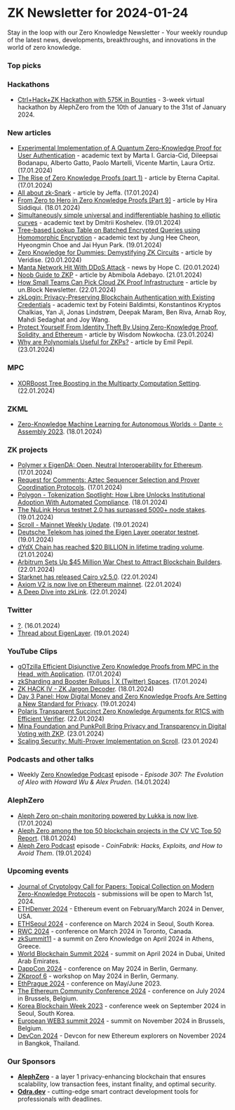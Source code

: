 # ZK Newsletter for 2024-01-24
Stay in the loop with our Zero Knowledge Newsletter - Your weekly roundup of the latest news, developments, breakthroughs, and innovations in the world of zero knowledge.

### Top picks

### Hackathons
* [Ctrl+Hack+ZK Hackathon with 575K in Bounties](https://hack.alephzero.org/) - 3-week virtual hackathon by AlephZero from the 10th of January to the 31st of January 2024. 

### New articles 
* [Experimental Implementation of A Quantum Zero-Knowledge Proof for User Authentication](https://arxiv.org/pdf/2401.09521.pdf) - academic text by Marta I. Garcia-Cid, Dileepsai Bodanapu, Alberto Gatto, Paolo Martelli, Vicente Martin, Laura Ortiz. (17.01.2024)
* [The Rise of Zero Knowledge Proofs (part 1)](https://eternacapital.medium.com/the-rise-of-zero-knowledge-proofs-part-1-3b03ba17968f) - article by Eterna Capital. (17.01.2024)
* [All about zk-Snark](https://medium.com/@icebandif/all-about-zk-snark-7972ba4ed553) - article by Jeffa. (17.01.2024)
* [From Zero to Hero in Zero Knowledge Proofs [Part 9]](https://medium.com/coinmonks/from-zero-to-hero-in-zero-knowledge-proofs-part-9-2cb451b71f2b) - article by Hira Siddiqui. (18.01.2024)
* [Simultaneously simple universal and indifferentiable hashing to elliptic curves](https://eprint.iacr.org/2024/085.pdf) - academic text by Dmitrii Koshelev. (19.01.2024)
* [Tree-based Lookup Table on Batched Encrypted Queries using Homomorphic Encryption](https://eprint.iacr.org/2024/087.pdf) - academic text by Jung Hee Cheon, Hyeongmin Choe and Jai Hyun Park. (19.01.2024)
* [Zero Knowledge for Dummies: Demystifying ZK Circuits](https://medium.com/veridise/zero-knowledge-for-dummies-demystifying-zk-circuits-c140a64c6ed3) - article by Veridise. (20.01.2024)
* [Manta Network Hit With DDoS Attack](https://coinmarketcap.com/academy/article/manta-network-hit-with-ddos-attack) - news by Hope C. (20.01.2024)
* [Noob Guide to ZKP](https://medium.com/@mr_abims/noob-guide-to-zkp-81341b78ad66) - article by Abmibola Adebayo. (21.01.2024)
* [How Small Teams Can Pick Cloud ZK Proof Infrastructure](https://medium.com/iosg-ventures/how-small-teams-can-pick-cloud-zk-proof-infrastructure-3f634dfca2f5) - article by un.Block Newsletter. (22.01.2024)
* [zkLogin: Privacy-Preserving Blockchain Authentication with Existing Credentials](https://arxiv.org/pdf/2401.11735.pdf) - academic text by Foteini Baldimtsi, Konstantinos Kryptos Chalkias, Yan Ji, Jonas Lindstrøm, Deepak Maram, Ben Riva, Arnab Roy, Mahdi Sedaghat and Joy Wang.
* [Protect Yourself From Identity Theft By Using Zero-Knowledge Proof, Solidity, and Ethereum](https://hackernoon.com/protect-yourself-from-identity-theft-by-using-zero-knowledge-proof-solidity-and-ethereum) - article by Wisdom Nowkocha. (23.01.2024)
* [Why are Polynomials Useful for ZKPs?](https://medium.com/@emilpepil/why-are-polynomials-useful-for-zkps-c22489d57d83) - article by Emil Pepil. (23.01.2024)

### MPC
* [XORBoost Tree Boosting in the Multiparty Computation Setting](https://www.youtube.com/watch?v=sD9mDpV7cyY). (22.01.2024)

### ZKML
* [Zero-Knowledge Machine Learning for Autonomous Worlds ✧ Dante ✧ Assembly 2023](https://www.youtube.com/watch?v=JOgWqup371o). (18.01.2024)

### ZK projects
* [Polymer x EigenDA: Open, Neutral Interoperability for Ethereum](https://www.blog.eigenlayer.xyz/polymer-eigenda/). (17.01.2024)
* [Request for Comments: Aztec Sequencer Selection and Prover Coordination Protocols](https://medium.com/aztec-protocol/request-for-comments-aztec-sequencer-selection-and-prover-coordination-protocols-3c98f2f2344b). (17.01.2024)
* [Polygon - Tokenization Spotlight: How Libre Unlocks Institutional Adoption With Automated Compliance](https://polygon.technology/blog/tokenization-spotlight-how-libre-unlocks-institutional-adoption-with-automated-compliance). (18.01.2024)
* [The NuLink Horus testnet 2.0 has surpassed 5000+ node stakes](https://twitter.com/NuLink_/status/1748283312496361907). (19.01.2024)
* [Scroll - Mainnet Weekly Update](https://twitter.com/Scroll_ZKP/status/1748477450965918155). (19.01.2024)
* [Deutsche Telekom has joined the Eigen Layer operator testnet](https://twitter.com/zkBri/status/1748414804807594209). (19.01.2024)
* [dYdX Chain has reached $20 BILLION in lifetime trading volume](https://twitter.com/dYdX/status/1749116823876809129). (21.01.2024)
* [Arbitrum Sets Up $45 Million War Chest to Attract Blockchain Builders](https://daotimes.com/arbitrum-sets-up-45-million-war-chest-to-attract-blockchain-builders/). (22.01.2024)
* [Starknet has released Cairo v2.5.0](https://github.com/starkware-libs/cairo/releases/tag/v2.5.0). (22.01.2024)
* [Axiom V2 is now live on Ethereum mainnet](https://twitter.com/axiom_xyz/status/1749477103039594614). (22.01.2024)
* [A Deep Dive into zkLink](https://blog.coinlist.co/a-deep-dive-into-zklink-rjlsb/). (22.01.2024)

### Twitter
* [?](https://twitter.com/ryanberckmans/status/1747308420544204857). (16.01.2024)
* [Thread about EigenLayer](https://twitter.com/zerokn0wledge_/status/1748390699979178192). (19.01.2024)
 
### YouTube Clips
* [gOTzilla Efficient Disjunctive Zero Knowledge Proofs from MPC in the Head, with Application](https://www.youtube.com/watch?v=h4N4WwIYdhk). (17.01.2024)
* [zkSharding and Booster Rollups | X (Twitter) Spaces](https://www.youtube.com/watch?v=q35cO0nt27I). (17.01.2024)
* [ZK HACK IV - ZK Jargon Decoder](https://www.youtube.com/watch?v=68AXfOR74cA). (18.01.2024)
* [Day 3 Panel: How Digital Money and Zero Knowledge Proofs Are Setting a New Standard for Privacy](https://www.youtube.com/watch?v=G4qTULL5MKQ). (19.01.2024)
* [Polaris Transparent Succinct Zero Knowledge Arguments for R1CS with Efficient Verifier](https://www.youtube.com/watch?v=2KQaGoEMCXQ). (22.01.2024)
* [Mina Foundation and PunkPoll Bring Privacy and Transparency in Digital Voting with ZKP](https://alexablockchain.com/punkpoll-digital-voting-zkp-beta/). (23.01.2024)
* [Scaling Security: Multi-Prover Implementation on Scroll](https://scroll.io/blog/scalingSecurity). (23.01.2024)

### Podcasts and other talks
* Weekly [Zero Knowledge Podcast](https://zeroknowledge.fm/307-2/) episode - *Episode 307: The Evolution of Aleo with Howard Wu & Alex Pruden*. (14.01.2024) 

### AlephZero
* [Aleph Zero on-chain monitoring powered by Lukka is now live](https://alephzero.org/blog/aleph-zero-lukka-integration/). (17.01.2024)
* [Aleph Zero among the top 50 blockchain projects in the CV VC Top 50 Report](https://alephzero.org/blog/aleph-zero-cv-vc-top-50-report-2023/). (18.01.2024)
* [Aleph Zero Podcast](https://www.youtube.com/watch?v=CWv_uwSKpL4) episode - *CoinFabrik: Hacks, Exploits, and How to Avoid Them*. (19.01.2024)
 
### Upcoming events
* [Journal of Cryptology Call for Papers: Topical Collection on Modern Zero-Knowledge Protocols](https://iacr.org/jofc/TopicalCollection-mzkp.html) -  submissions will be open to March 1st, 2024. 
* [ETHDenver 2024](http://ethdenver.com/) - Ethereum event on February/March 2024 in Denver, USA.
* [ETHSeoul 2024](https://www.ethseoul.org/) - conference on March 2024 in Seoul, South Korea. 
* [RWC 2024](https://rwc.iacr.org/2024/) - conference on March 2024 in Toronto, Canada. 
* [zkSummit11](https://www.zksummit.com/) - a summit on Zero Knowledge on April 2024 in Athens, Greece. 
* [World Blockchain Summit 2024](https://www.worldblockchainsummit.com/dxb-apr-24) - summit on April 2024 in Dubai, United Arab Emirates.
* [DappCon 2024](https://www.dappcon.io/) - conference on May 2024 in Berlin, Germany. 
* [ZKproof 6](https://zkproof.org/events/zkproof-6-berlin/) - workshop on May 2024 in Berlin, Germany. 
* [EthPrague 2024](https://ethprague.com/) - conference on May/June 2023.
* [The Ethereum Community Conference 2024](https://ethcc.io/) - conference on July 2024 in Brussels, Belgium. 
* [Korea Blockchain Week 2023](https://koreablockchainweek.com/) - conference week on September 2024 in Seoul, South Korea.
* [European WEB3 summit 2024](https://www.web3eurosummit.eu/) - summit on November 2024 in Brussels, Belgium.
* [DevCon 2024](https://devcon.org/) - Devcon for new Ethereum explorers on November 2024 in Bangkok, Thailand.

### Our Sponsors
* **[AlephZero](https://alephzero.org/)** - a layer 1 privacy-enhancing blockchain that ensures scalability, low transaction fees, instant finality, and optimal security.
* **[Odra.dev](https://odra.dev)** - cutting-edge smart contract development tools for professionals with deadlines.
